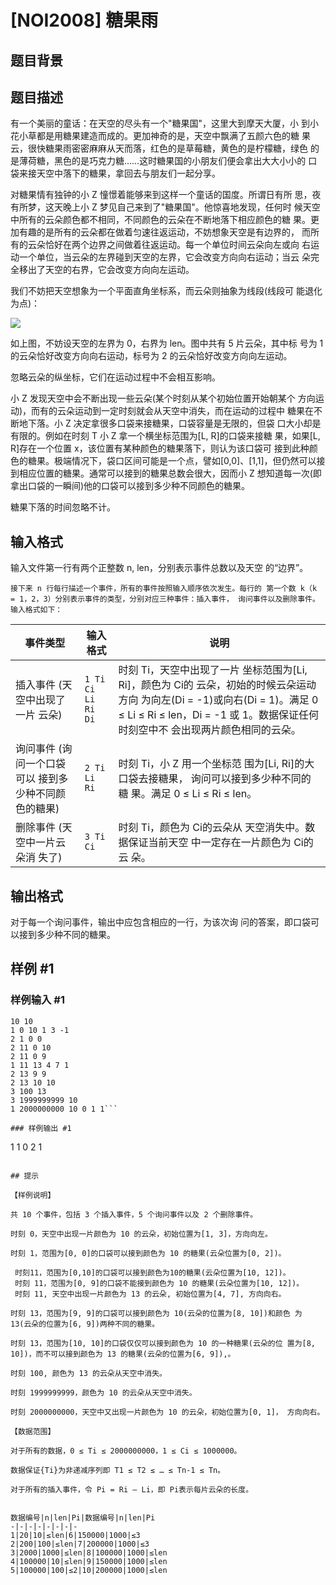 # [NOI2008] 糖果雨

## 题目背景



## 题目描述

有一个美丽的童话：在天空的尽头有一个"糖果国"，这里大到摩天大厦，小 到小花小草都是用糖果建造而成的。更加神奇的是，天空中飘满了五颜六色的糖 果云，很快糖果雨密密麻麻从天而落，红色的是草莓糖，黄色的是柠檬糖，绿色 的是薄荷糖，黑色的是巧克力糖……这时糖果国的小朋友们便会拿出大大小小的 口袋来接天空中落下的糖果，拿回去与朋友们一起分享。

对糖果情有独钟的小 Z 憧憬着能够来到这样一个童话的国度。所谓日有所 思，夜有所梦，这天晚上小 Z 梦见自己来到了"糖果国"。他惊喜地发现，任何时 候天空中所有的云朵颜色都不相同，不同颜色的云朵在不断地落下相应颜色的糖 果。更加有趣的是所有的云朵都在做着匀速往返运动，不妨想象天空是有边界的， 而所有的云朵恰好在两个边界之间做着往返运动。每一个单位时间云朵向左或向 右运动一个单位，当云朵的左界碰到天空的左界，它会改变方向向右运动；当云 朵完全移出了天空的右界，它会改变方向向左运动。

我们不妨把天空想象为一个平面直角坐标系，而云朵则抽象为线段(线段可 能退化为点)： 

![](https://cdn.luogu.com.cn/upload/image_hosting/hsdveny3.png)

如上图，不妨设天空的左界为 0，右界为 len。图中共有 5 片云朵，其中标 号为 1 的云朵恰好改变方向向右运动，标号为 2 的云朵恰好改变方向向左运动。

忽略云朵的纵坐标，它们在运动过程中不会相互影响。

小 Z 发现天空中会不断出现一些云朵(某个时刻从某个初始位置开始朝某个 方向运动)，而有的云朵运动到一定时刻就会从天空中消失，而在运动的过程中 糖果在不断地下落。小 Z 决定拿很多口袋来接糖果，口袋容量是无限的，但袋 口大小却是有限的。例如在时刻 T 小 Z 拿一个横坐标范围为[L, R]的口袋来接糖 果，如果[L, R]存在一个位置 x，该位置有某种颜色的糖果落下，则认为该口袋可 接到此种颜色的糖果。极端情况下，袋口区间可能是一个点，譬如[0,0]、[1,1]，但仍然可以接到相应位置的糖果。通常可以接到的糖果总数会很大，因而小 Z 想知道每一次(即拿出口袋的一瞬间)他的口袋可以接到多少种不同颜色的糖果。

糖果下落的时间忽略不计。

## 输入格式

输入文件第一行有两个正整数 n, len，分别表示事件总数以及天空 的“边界”。

    接下来 n 行每行描述一个事件，所有的事件按照输入顺序依次发生。每行的 第一个数 k（k = 1，2，3）分别表示事件的类型，分别对应三种事件：插入事件， 询问事件以及删除事件。输入格式如下： 

事件类型|输入格式|说明 
-|-|-
插入事件 (天空中出现了一片 云朵)|`1 Ti Ci Li Ri Di`|时刻 Ti，天空中出现了一片 坐标范围为[Li, Ri]，颜色为 Ci的 云朵，初始的时候云朵运动方向 为向左(Di = -1)或向右(Di = 1)。满足 0 ≤ Li ≤ Ri ≤ len，Di = -1 或 1。数据保证任何时刻空中不 会出现两片颜色相同的云朵。
询问事件 (询问一个口袋可以 接到多少种不同颜 色的糖果)|`2 Ti Li Ri` |时刻 Ti，小 Z 用一个坐标范 围为[Li, Ri]的大口袋去接糖果， 询问可以接到多少种不同的糖 果。满足 0 ≤ Li ≤ Ri ≤ len。
删除事件 (天空中一片云朵消 失了)|`3 Ti Ci` |时刻 Ti，颜色为 Ci的云朵从 天空消失中。数据保证当前天空 中一定存在一片颜色为 Ci的云 朵。

## 输出格式

对于每一个询问事件，输出中应包含相应的一行，为该次询 问的答案，即口袋可以接到多少种不同的糖果。

## 样例 #1

### 样例输入 #1
```
10 10 
1 0 10 1 3 -1 
2 1 0 0 
2 11 0 10 
2 11 0 9 
1 11 13 4 7 1 
2 13 9 9 
2 13 10 10 
3 100 13 
3 1999999999 10 
1 2000000000 10 0 1 1```

### 样例输出 #1

```
1 
1 
0 
2 
1 
```

## 提示

【样例说明】 

共 10 个事件，包括 3 个插入事件，5 个询问事件以及 2 个删除事件。

时刻 0，天空中出现一片颜色为 10 的云朵，初始位置为[1, 3]，方向向左。

时刻 1，范围为[0, 0]的口袋可以接到颜色为 10 的糖果(云朵位置为[0, 2])。

 时刻11，范围为[0,10]的口袋可以接到颜色为10的糖果(云朵位置为[10, 12])。
 时刻 11，范围为[0, 9]的口袋不能接到颜色为 10 的糖果(云朵位置为[10, 12])。
 时刻 11, 天空中出现一片颜色为 13 的云朵, 初始位置为[4, 7], 方向向右。

时刻 13，范围为[9, 9]的口袋可以接到颜色为 10(云朵的位置为[8, 10])和颜色 为 13(云朵的位置为[6, 9])两种不同的糖果。

时刻 13，范围为[10, 10]的口袋仅仅可以接到颜色为 10 的一种糖果(云朵的位 置为[8, 10])，而不可以接到颜色为 13 的糖果(云朵的位置为[6, 9]),。

时刻 100, 颜色为 13 的云朵从天空中消失。

时刻 1999999999，颜色为 10 的云朵从天空中消失。

时刻 2000000000，天空中又出现一片颜色为 10 的云朵，初始位置为[0, 1]， 方向向右。

【数据范围】

对于所有的数据，0 ≤ Ti ≤ 2000000000，1 ≤ Ci ≤ 1000000。

数据保证{Ti}为非递减序列即 T1 ≤ T2 ≤ … ≤ Tn-1 ≤ Tn。

对于所有的插入事件，令 Pi = Ri – Li，即 Pi表示每片云朵的长度。


数据编号|n|len|Pi|数据编号|n|len|Pi
-|-|-|-|-|-|-|-
1|20|10|≤len|6|150000|1000|≤3
2|200|100|≤len|7|200000|1000|≤3
3|2000|1000|≤len|8|100000|1000|≤len
4|100000|10|≤len|9|150000|1000|≤len
5|100000|100|≤2|10|200000|1000|≤len

